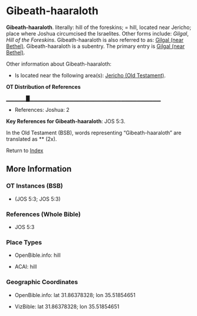 # Gibeath-haaraloth
**Gibeath-haaraloth**. 
literally: hill of the foreskins; = hill, located near Jericho; place where Joshua circumcised the Israelites. 
Other forms include: 
*Gilgal*, *Hill of the Foreskins*. 
Gibeath-haaraloth is also referred to as: 
[Gilgal (near Bethel)](Gilgal.2.md). 
Gibeath-haaraloth is a subentry. The primary entry is 
[Gilgal (near Bethel)](Gilgal.2.md). 




Other information about Gibeath-haaraloth:


* Is located near the following area(s): 
[Jericho (Old Testament)](Jericho.md). 


**OT Distribution of References**

▁▁▁▁▁█▁▁▁▁▁▁▁▁▁▁▁▁▁▁▁▁▁▁▁▁▁▁▁▁▁▁▁▁▁▁▁▁▁
* References: Joshua: 2



**Key References for Gibeath-haaraloth**: 
JOS 5:3. 


In the Old Testament (BSB), words representing “Gibeath-haaraloth” are translated as 
** (2x). 




Return to [Index](00-Index.md)

## More Information

### OT Instances (BSB)

*  (JOS 5:3; JOS 5:3)



### References (Whole Bible)

* JOS 5:3


### Place Types

* OpenBible.info: hill

* ACAI: hill



### Geographic Coordinates

* OpenBible.info: lat 31.86378328; lon 35.51854651

* VizBible: lat 31.86378328; lon 35.51854651




